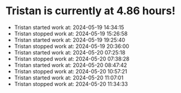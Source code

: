 # Tristan is currently at 4.86 hours!
* Tristan started work at: 2024-05-19 14:34:15
* Tristan stopped work at: 2024-05-19 15:26:58
* Tristan started work at: 2024-05-19 19:25:40
* Tristan stopped work at: 2024-05-19 20:36:00
* Tristan started work at: 2024-05-20 07:25:18
* Tristan stopped work at: 2024-05-20 07:38:28
* Tristan started work at: 2024-05-20 08:47:42
* Tristan stopped work at: 2024-05-20 10:57:21
* Tristan started work at: 2024-05-20 11:07:01
* Tristan stopped work at: 2024-05-20 11:34:33
